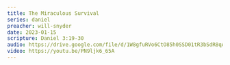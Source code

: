 ```yaml
---
title: The Miraculous Survival
series: daniel
preacher: will-snyder
date: 2023-01-15
scripture: Daniel 3:19-30
audio: https://drive.google.com/file/d/1W8gfuRVo6CtO85h0SSD01tR3bSdR8qA4/view
video: https://youtu.be/PN9ljk6_65A
---
```

